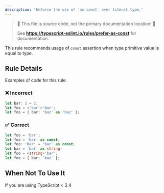 ```yaml
---
description: 'Enforce the use of `as const` over literal type.'
---
```


> 🛑 This file is source code, not the primary documentation location! 🛑
>
> See **https://typescript-eslint.io/rules/prefer-as-const** for documentation.

This rule recommends usage of `const` assertion when type primitive value is equal to type.

## Rule Details

Examples of code for this rule:

<!--tabs-->

### ❌ Incorrect

```ts
let bar: 2 = 2;
let foo = <'bar'>'bar';
let foo = { bar: 'baz' as 'baz' };
```

### ✅ Correct

```ts
let foo = 'bar';
let foo = 'bar' as const;
let foo: 'bar' = 'bar' as const;
let bar = 'bar' as string;
let foo = <string>'bar';
let foo = { bar: 'baz' };
```

<!--/tabs-->

## When Not To Use It

If you are using TypeScript < 3.4
